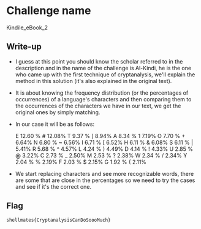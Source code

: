# Challenge name
Kindile_eBook_2
## Write-up
- I guess at this point you should know the scholar referred to in the description and in the name of the challenge is Al-Kindi, he is the one who came up with the first technique of cryptanalysis, we'll explain the method in this solution (it's also explained in the original text).

- It is about knowing the frequency distribution (or the percentages of occurrences) of a language's characters and then comparing them to the occurrences of the characters we have in our text, we get the original ones by simply matching.

- In our case it will be as follows:

	E	12.60 %		#	12.08%
	T	9.37 %		]	8.94%
	A	8.34 %		1	7.19%
	O	7.70 %		+	6.64%
	N	6.80 %		~	6.56%
	I	6.71 %		[	6.52%
	H	6.11 %		&	6.08%
	S	6.11 %		|	5.41%
	R	5.68 %		^	4.57%
	L	4.24 %		)	4.49%
	D	4.14 %		!	4.33%
	U	2.85 %		@	3.22%
	C	2.73 %		_	2.50%
	M	2.53 %		?	2.38%
	W	2.34 %		/	2.34%
	Y	2.04 %		%	2.19%
	F	2.03 %		$	2.15%
	G	1.92 %		{	2.11%

- We start replacing characters and see more recognizable words, there are some that are close in the percentages so we need to try the cases and see if it's the correct one.
	 

## Flag

`shellmates{CryptanalysisCanDoSoooMuch}`
